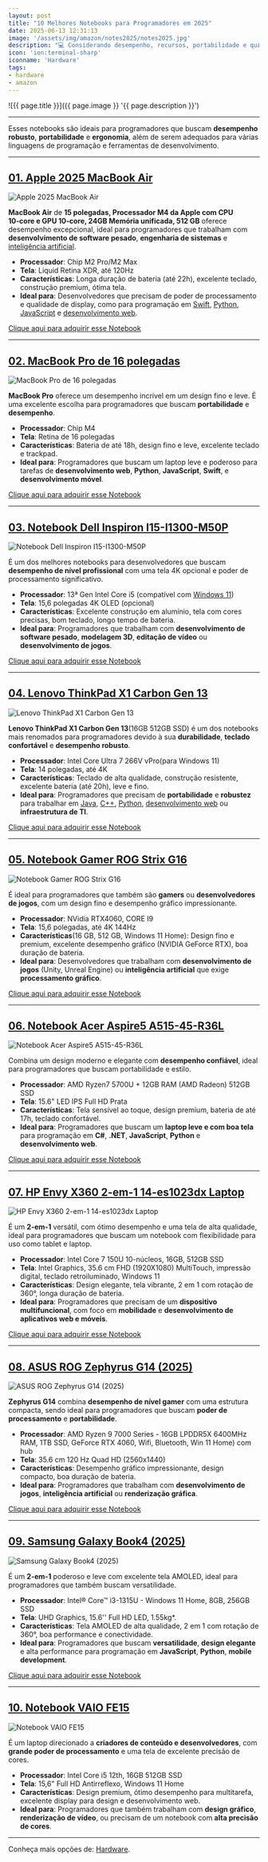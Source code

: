 ```yaml
---
layout: post
title: "10 Melhores Notebooks para Programadores em 2025"
date: 2025-06-13 12:31:13
image: '/assets/img/amazon/notes2025/notes2025.jpg'
description: "💻 Considerando desempenho, recursos, portabilidade e qualidade de construção."
icon: 'ion:terminal-sharp'
iconname: 'Hardware'
tags:
- hardware
- amazon
---
```


![{{ page.title }}]({{ page.image }} '{{ page.description }}')

---

Esses notebooks são ideais para programadores que buscam **desempenho robusto**, **portabilidade** e **ergonomia**, além de serem adequados para várias linguagens de programação e ferramentas de desenvolvimento. 

---

## [01. Apple 2025 MacBook Air](https://amzn.to/4jLCmmM)

![Apple 2025 MacBook Air](/assets/img/amazon/notes2025/01.jpg)
  
**MacBook Air** de **15 polegadas, Processador M4 da Apple com CPU 10‑core e GPU 10‑core, 24GB Memória unificada, 512 GB** oferece desempenho excepcional, ideal para programadores que trabalham com **desenvolvimento de software pesado**, **engenharia de sistemas** e [inteligência artificial](https://terminalroot.com.br/tags#ia).  

- **Processador**: Chip M2 Pro/M2 Max  
- **Tela**: Liquid Retina XDR, até 120Hz  
- **Características**: Longa duração de bateria (até 22h), excelente teclado, construção premium, ótima tela.  
- **Ideal para**: Desenvolvedores que precisam de poder de processamento e qualidade de display, como para programação em [Swift](https://terminalroot.com.br/tags#swift), [Python](https://terminalroot.com.br/tags#python), [JavaScript](https://terminalroot.com.br/tags#javascript) e [desenvolvimento web](https://terminalroot.com.br/tags#desenvolvimentoweb).

<a href="https://amzn.to/4jLCmmM" class="btn btn-danger btn-lg">Clique aqui para adquirir esse Notebook</a>

---

## [02. MacBook Pro de 16 polegadas](https://amzn.to/4jM9Pxm)

![MacBook Pro de 16 polegadas](/assets/img/amazon/notes2025/02.jpg)
  
**MacBook Pro** oferece um desempenho incrível em um design fino e leve. É uma excelente escolha para programadores que buscam **portabilidade** e **desempenho**.  

- **Processador**: Chip M4
- **Tela**: Retina de 16 polegadas  
- **Características**: Bateria de até 18h, design fino e leve, excelente teclado e trackpad.  
- **Ideal para**: Programadores que buscam um laptop leve e poderoso para tarefas de **desenvolvimento web**, **Python**, **JavaScript**, **Swift**, e **desenvolvimento móvel**.

<a href="https://amzn.to/4jM9Pxm" class="btn btn-danger btn-lg">Clique aqui para adquirir esse Notebook</a>

---

## [03. Notebook Dell Inspiron I15-I1300-M50P](https://amzn.to/3Tt3DiZ)

![Notebook Dell Inspiron I15-I1300-M50P](/assets/img/amazon/notes2025/03.jpg)
  
É um dos melhores notebooks para desenvolvedores que buscam **desempenho de nível profissional** com uma tela 4K opcional e poder de processamento significativo.  

- **Processador**: 13ª Gen Intel Core i5 (compatível com [Windows 11](https://terminalroot.com.br/tags#windows))
- **Tela**: 15,6 polegadas 4K OLED (opcional)  
- **Características**: Excelente construção em alumínio, tela com cores precisas, bom teclado, longo tempo de bateria.  
- **Ideal para**: Programadores que trabalham com **desenvolvimento de software pesado**, **modelagem 3D**, **editação de vídeo** ou **desenvolvimento de jogos**.

<a href="https://amzn.to/3Tt3DiZ" class="btn btn-danger btn-lg">Clique aqui para adquirir esse Notebook</a>

---

## [04. Lenovo ThinkPad X1 Carbon Gen 13](https://amzn.to/43GY46F)

![Lenovo ThinkPad X1 Carbon Gen 13](/assets/img/amazon/notes2025/04.jpg)
  
**Lenovo ThinkPad X1 Carbon Gen 13**(16GB 512GB SSD) é um dos notebooks mais renomados para programadores devido à sua **durabilidade**, **teclado confortável** e **desempenho robusto**.  

- **Processador**: Intel Core Ultra 7 266V vPro(para Windows 11)
- **Tela**: 14 polegadas, até 4K  
- **Características**: Teclado de alta qualidade, construção resistente, excelente bateria (até 20h), leve e fino.  
- **Ideal para**: Programadores que precisam de **portabilidade** e **robustez** para trabalhar em [Java](https://terminalroot.com.br/tags#java), [C++](https://terminalroot.com.br/tags#cpp), [Python](https://terminalroot.com.br/tags#python), [desenvolvimento web](https://terminalroot.com.br/tags#web) ou **infraestrutura de TI**.

<a href="https://amzn.to/43GY46F" class="btn btn-danger btn-lg">Clique aqui para adquirir esse Notebook</a>

---

## [05. Notebook Gamer ROG Strix G16](https://amzn.to/44niNf5)

![Notebook Gamer ROG Strix G16](/assets/img/amazon/notes2025/05.jpg)
  
É ideal para programadores que também são **gamers** ou **desenvolvedores de jogos**, com um design fino e desempenho gráfico impressionante.  

- **Processador**: NVidia RTX4060, CORE I9
- **Tela**: 15,6 polegadas, até 4K 144Hz
- **Características**(16 GB, 512 GB, Windows 11 Home): Design fino e premium, excelente desempenho gráfico (NVIDIA GeForce RTX), boa duração de bateria.  
- **Ideal para**: Desenvolvedores que trabalham com **desenvolvimento de jogos** (Unity, Unreal Engine) ou **inteligência artificial** que exige **processamento gráfico**.

<a href="https://amzn.to/44niNf5" class="btn btn-danger btn-lg">Clique aqui para adquirir esse Notebook</a>

---

## [06. Notebook Acer Aspire5 A515-45-R36L](https://amzn.to/4kC9azL)

![Notebook Acer Aspire5 A515-45-R36L](/assets/img/amazon/notes2025/06.jpg)
  
Combina um design moderno e elegante com **desempenho confiável**, ideal para programadores que buscam portabilidade e estilo.  

- **Processador**: AMD Ryzen7 5700U + 12GB RAM (AMD Radeon) 512GB SSD
- **Tela**: 15.6" LED IPS Full HD Prata
- **Características**: Tela sensível ao toque, design premium, bateria de até 17h, teclado confortável.  
- **Ideal para**: Programadores que buscam um **laptop leve e com boa tela** para programação em **C#**, **.NET**, **JavaScript**, **Python** e **desenvolvimento web**.

<a href="https://amzn.to/4kC9azL" class="btn btn-danger btn-lg">Clique aqui para adquirir esse Notebook</a>

---

## [07. HP Envy X360 2-em-1 14-es1023dx Laptop](https://amzn.to/3FEw1f4)

![HP Envy X360 2-em-1 14-es1023dx Laptop](/assets/img/amazon/notes2025/07.jpg)
  
É um **2-em-1** versátil, com ótimo desempenho e uma tela de alta qualidade, ideal para programadores que buscam um notebook com flexibilidade para uso como tablet e laptop.  

- **Processador**: Intel Core 7 150U 10-núcleos, 16GB, 512GB SSD
- **Tela**: Intel Graphics, 35.6 cm FHD (1920X1080) MultiTouch, impressão digital, teclado retroiluminado, Windows 11
- **Características**: Design elegante, tela vibrante, 2 em 1 com rotação de 360°, longa duração de bateria.  
- **Ideal para**: Programadores que precisam de um **dispositivo multifuncional**, com foco em **mobilidade** e **desenvolvimento de aplicativos web e móveis**.

<a href="https://amzn.to/3FEw1f4" class="btn btn-danger btn-lg">Clique aqui para adquirir esse Notebook</a>

---

## [08. ASUS ROG Zephyrus G14 (2025)](https://amzn.to/44foeh1)

![ASUS ROG Zephyrus G14 (2025)](/assets/img/amazon/notes2025/08.jpg)
  
**Zephyrus G14** combina **desempenho de nível gamer** com uma estrutura compacta, sendo ideal para programadores que buscam **poder de processamento** e **portabilidade**.  

- **Processador**: AMD Ryzen 9 7000 Series - 16GB LPDDR5X 6400MHz RAM, 1TB SSD, GeForce RTX 4060, Wifi, Bluetooth, Win 11 Home) com hub
- **Tela**: 35.6 cm 120 Hz Quad HD (2560x1440)
- **Características**: Desempenho gráfico impressionante, design compacto, boa duração de bateria.  
- **Ideal para**: Programadores que trabalham com **desenvolvimento de jogos**, **inteligência artificial** ou **renderização gráfica**.

<a href="https://amzn.to/405KS94" class="btn btn-danger btn-lg">Clique aqui para adquirir esse Notebook</a>

---

## [09. Samsung Galaxy Book4 (2025)](https://amzn.to/405KS94)

![Samsung Galaxy Book4 (2025)](/assets/img/amazon/notes2025/09.jpg)
  
É um **2-em-1** poderoso e leve com excelente tela AMOLED, ideal para programadores que também buscam versatilidade.  

- **Processador**: Intel® Core™ i3-1315U -  Windows 11 Home, 8GB, 256GB SSD
- **Tela**: UHD Graphics, 15.6'' Full HD LED, 1.55kg*.
- **Características**: Tela AMOLED de alta qualidade, 2 em 1 com rotação de 360°, boa performance e conectividade.  
- **Ideal para**: Programadores que buscam **versatilidade**, **design elegante** e alta performance para programação em **JavaScript**, **Python**, **mobile development**.

<a href="https://amzn.to/405KS94" class="btn btn-danger btn-lg">Clique aqui para adquirir esse Notebook</a>

---

## [10. Notebook VAIO FE15]()

![Notebook VAIO FE15](/assets/img/amazon/notes2025/10.jpg)
  
É um laptop direcionado a **criadores de conteúdo e desenvolvedores**, com **grande poder de processamento** e uma tela de excelente precisão de cores.  
- **Processador**: Intel Core i5 12th, 16GB 512GB SSD
- **Tela**: 15,6" Full HD Antirreflexo, Windows 11 Home
- **Características**: Design premium, ótimo desempenho para multitarefa, excelente display para design e desenvolvimento web.  
- **Ideal para**: Programadores que também trabalham com **design gráfico**, **renderização de vídeo**, ou precisam de um notebook com **alta precisão de cores**.

---

Conheça mais opções de: [Hardware](https://terminalroot.com.br/tags#hardware).

